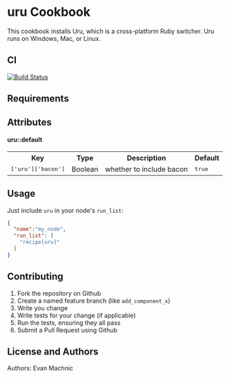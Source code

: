 uru Cookbook
============

This cookbook installs Uru, which is a cross-platform Ruby switcher. Uru runs
on Windows, Mac, or Linux.

## CI

[![Build Status](https://travis-ci.org/emachnic/uru-cookbook.png)](https://travis-ci.org/emachnic/uru-cookbook?branch=master)

Requirements
------------

Attributes
----------
#### uru::default
<table>
  <tr>
    <th>Key</th>
    <th>Type</th>
    <th>Description</th>
    <th>Default</th>
  </tr>
  <tr>
    <td><tt>['uru']['bacon']</tt></td>
    <td>Boolean</td>
    <td>whether to include bacon</td>
    <td><tt>true</tt></td>
  </tr>
</table>

Usage
-----
Just include `uru` in your node's `run_list`:

```json
{
  "name":"my_node",
  "run_list": [
    "recipe[uru]"
  ]
}
```

Contributing
------------

1. Fork the repository on Github
2. Create a named feature branch (like `add_component_x`)
3. Write you change
4. Write tests for your change (if applicable)
5. Run the tests, ensuring they all pass
6. Submit a Pull Request using Github

License and Authors
-------------------
Authors: Evan Machnic

